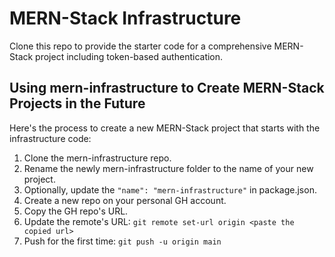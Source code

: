 # MERN-Stack Infrastructure

Clone this repo to provide the starter code for a comprehensive MERN-Stack project including token-based authentication.

## Using mern-infrastructure to Create MERN-Stack Projects in the Future

Here's the process to create a new MERN-Stack project that starts with the infrastructure code:

1. Clone the mern-infrastructure repo.
2. Rename the newly mern-infrastructure folder to the name of your new project.
3. Optionally, update the `"name": "mern-infrastructure"` in package.json.
4. Create a new repo on your personal GH account.
5. Copy the GH repo's URL.
6. Update the remote's URL: `git remote set-url origin <paste the copied url>`
7. Push for the first time: `git push -u origin main`

